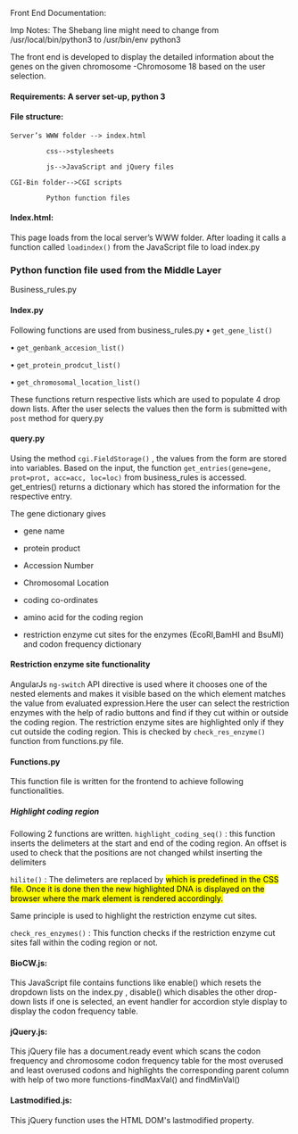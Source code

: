 Front End Documentation:

Imp Notes: 
The Shebang line might need to change from /usr/local/bin/python3 to /usr/bin/env python3 



The front end is developed to display the detailed information about the genes on the given chromosome -Chromosome 18 based on the user selection.

#### Requirements:  A server set-up, python 3

#### File structure:



	Server’s WWW folder --> index.html
			 
			 css-->stylesheets
						            
			 js-->JavaScript and jQuery files
			 
	CGI-Bin folder-->CGI scripts
						    
			 Python function files


#### Index.html: 
This page loads from the local server’s WWW folder. After loading it calls a function called `loadindex()` 
from the JavaScript file to load index.py

### Python function file used from the Middle Layer	
Business_rules.py

#### Index.py
   Following functions are used from business_rules.py
•	`get_gene_list()`

•	`get_genbank_accesion_list()`

•	`get_protein_prodcut_list()`

•	`get_chromosomal_location_list()`

These functions return respective lists which are used to populate 4 drop down lists.
After the user selects the values then the form is submitted with `post` method for query.py

#### query.py

Using the method `cgi.FieldStorage()` , the values from the form are stored into variables. 
Based on the input, the function `get_entries(gene=gene, prot=prot, acc=acc, loc=loc)` from business_rules is accessed. 
get_entries() returns a dictionary which has stored the information  for the respective entry. 

The gene dictionary gives 
-	gene name

-	protein product

-	Accession Number

-	Chromosomal Location

-	coding co-ordinates 

-	amino acid for the coding region

-	restriction enzyme cut sites for the enzymes (EcoRI,BamHI and BsuMI) and codon frequency dictionary 


#### Restriction enzyme site functionality
AngularJs `ng-switch` API directive is used where it chooses one of the nested elements and makes it visible based on the which element matches the value from evaluated expression.Here the user can select the restriction enzymes with the help of radio buttons and find if they cut within or outside the coding region. The restriction enzyme sites are highlighted only if they cut outside the coding region. This is checked by `check_res_enzyme()` function from functions.py file.


#### Functions.py 
This function file is written for the frontend to achieve following functionalities.

##### Highlight coding region
Following 2 functions are written.
`highlight_coding_seq()` : this function inserts the delimeters at the start and end of the coding region. An offset is used to check that the positions are not changed whilst inserting the delimiters

`hilite()` :  The delimeters are replaced by <mark class= ‘highlight’> which is predefined in the CSS file. Once it is done then the new highlighted DNA is displayed on the browser where the mark element is rendered accordingly.

Same principle is used to highlight the restriction enzyme cut sites.

`check_res_enzymes()` : This function checks if the restriction enzyme cut sites fall within the coding region or not.

#### BioCW.js:
This JavaScript file contains functions like enable() which resets the dropdown lists on the index.py , disable() which disables the other drop-down lists if one is selected, an event handler for accordion style display to display the codon frequency table.

#### jQuery.js:
This jQuery file has a document.ready event which scans the codon frequency and chromosome codon frequency table for the most overused and least overused codons and highlights the corresponding parent column with help of two more functions-findMaxVal() and findMinVal()

#### Lastmodified.js:
This jQuery function uses the HTML DOM's lastmodified property. 



